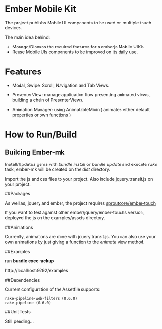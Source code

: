 # Ember Mobile Kit

The project publishs Mobile UI components to be used on multiple touch devices.

The main idea behind: 

- Manage/Discuss the required features for a emberjs Mobile UIKit.
- Reuse Mobile UIs components to be improved on its daily use.

# Features

  - Modal, Swipe, Scroll, Navigation and Tab Views.

  - PresenterView: manage application flow presenting animated views,
    building a chain of PresenterViews. 

  - Animation Manager: using AnimatableMixin ( animates either default
    properties or own functions )

# How to Run/Build

## Building Ember-mk

Install/Updates gems with _bundle install_ or _bundle update_ and execute _rake_ task, ember-mk  will be created on the _dist_ directory.

Import the js and css files to your project. Also include jquery.transit.js on your project.

##Packages

As well as, jquery and ember, the project requires [sproutcore/ember-touch](https://github.com/ppcano/sproutcore-touch)

If you want to test against other ember/jquery/ember-touchs version, deployed the js on the examples/assets directory.

##Animations

Currently, animations are done with jquery.transit.js. You can also use your own
animations by just giving a function to the _animate_ view method.

##Examples

run __bundle exec rackup__ 

http://localhost:9292/examples


##Dependencies

Current configuration of the Assetfile supports: 

    rake-pipeline-web-filters (0.6.0)
    rake-pipeline (0.6.0)


##Unit Tests

Still pending...

